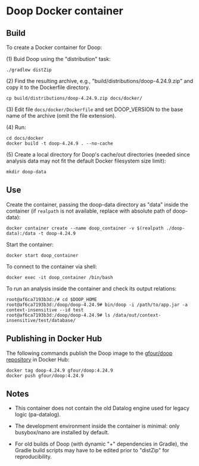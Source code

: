 # Doop Docker container #

## Build ##

To create a Docker container for Doop:

(1) Buid Doop using the "distribution" task:

```
./gradlew distZip
```

(2) Find the resulting archive, e.g.,
"build/distributions/doop-4.24.9.zip" and copy it to the Dockerfile
directory.

```
cp build/distributions/doop-4.24.9.zip docs/docker/
```

(3) Edit file `docs/docker/Dockerfile` and set DOOP_VERSION to the
base name of the archive (omit the file extension).

(4) Run:

```
cd docs/docker
docker build -t doop-4.24.9 . --no-cache
```

(5) Create a local directory for Doop's cache/out directories (needed
since analysis data may not fit the default Docker filesystem size
limit):

```
mkdir doop-data
```

## Use ##

Create the container, passing the doop-data directory as "data" inside
the container (if `realpath` is not available, replace with absolute
path of doop-data):

```
docker container create --name doop_container -v $(realpath ./doop-data):/data -t doop-4.24.9
```

Start the container:
```
docker start doop_container
```

To connect to the container via shell:

```
docker exec -it doop_container /bin/bash
```

To run an analysis inside the container and check its output
relations:

```
root@af6ca7193b3d:/# cd $DOOP_HOME
root@af6ca7193b3d:/doop/doop-4.24.9# bin/doop -i /path/to/app.jar -a context-insensitive --id test
root@af6ca7193b3d:/doop/doop-4.24.9# ls /data/out/context-insensitive/test/database/
```

## Publishing in Docker Hub ##

The following commands publish the Doop image to the [gfour/doop repository](https://hub.docker.com/r/gfour/doop) in Docker Hub:

```
docker tag doop-4.24.9 gfour/doop:4.24.9
docker push gfour/doop:4.24.9
```

## Notes ##

* This container does not contain the old Datalog engine used for
  legacy logic (pa-datalog).

* The development environment inside the container is minimal: only
  busybox/nano are installed by default.

* For old builds of Doop (with dynamic "+" dependencies in Gradle),
  the Gradle build scripts may have to be edited prior to "distZip"
  for reproducibility.
